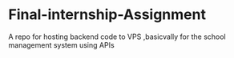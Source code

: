 # Final-internship-Assignment
A repo for hosting backend code to VPS ,basicvally for the school management system using APIs
